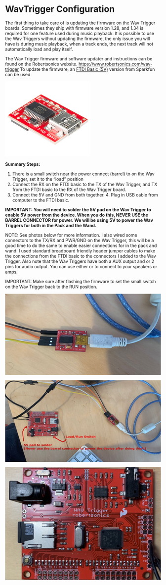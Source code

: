 # WavTrigger Configuration

The first thing to take care of is updating the firmware on the Wav Trigger boards. Sometimes they ship with firmware version 1.28, and 1.34 is required for one feature used during music playback. It is possible to use the Wav Triggers without updating the firmware, the only issue you will have is during music playback, when a track ends, the next track will not automatically load and play itself.

The Wav Trigger firmware and software updater and instructions can be found on the Robertsonics website. https://www.robertsonics.com/wav-trigger To update the firmware, an [FTDI Basic (5V)](https://www.sparkfun.com/products/9716) version from Sparkfun can be used.

![](images/FTDI.png)

**Summary Steps:**

1. There is a small switch near the power connect (barrel) to on the Wav Trigger, set it to the “load” position
1. Connect the RX on the FTDI basic to the TX of the Wav Trigger, and TX from the FTDI basic to the RX of the Wav Trigger board.
1. Connect the 5V and GND from both together. 4. Plug in USB cable from computer to the FTDI basic.

**IMPORTANT: You will need to solder the 5V pad on the Wav Trigger to enable 5V power from the device. When you do this, NEVER USE the BARREL CONNECTOR for power. We will be using 5V to power the Wav Triggers for both in the Pack and the Wand.**

NOTE: See photos below for more information. I also wired some connectors to the TX/RX and PWR/GND on the Wav Trigger, this will be a good time to do the same to enable easier connections for in the pack and wand. I used standard breadboard friendly header jumper cables to make the connections from the FTDI basic to the connectors I added to the Wav Trigger. Also note that the Wav Triggers have both a AUX output and or 2 pins for audio output. You can use either or to connect to your speakers or amps.

IMPORTANT: Make sure after flashing the firmware to set the small switch on the Wav Trigger back to the RUN position.

![](images/WavTriggerFTDI.jpg)

![](images/WavTrigger5V.jpg)

![](images/WavTrigger.jpg)